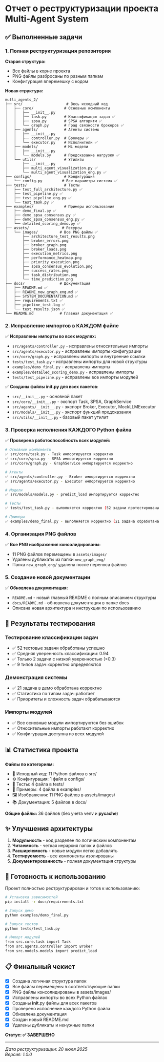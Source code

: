 # Отчет о реструктуризации проекта Multi-Agent System

## ✅ Выполненные задачи

### 1. Полная реструктуризация репозитория

**Старая структура:**
- Все файлы в корне проекта
- PNG файлы разбросаны по разным папкам
- Конфигурация вперемешку с кодом

**Новая структура:**
```
mutli_agents_2/
├── src/                    # Весь исходный код
│   ├── core/              # Основные компоненты
│   │   ├── __init__.py
│   │   ├── task.py        # Классификация задач ✅
│   │   ├── spsa.py        # SPSA алгоритм ✅
│   │   └── graph.py       # Граф связности брокеров ✅
│   ├── agents/            # Агенты системы
│   │   ├── __init__.py
│   │   ├── controller.py  # Брокеры ✅
│   │   └── executor.py    # Исполнители ✅
│   ├── models/            # ML модели
│   │   ├── __init__.py
│   │   └── models.py      # Предсказание нагрузки ✅
│   └── utils/             # Утилиты
│       ├── __init__.py
│       ├── multi_agent_visualization.py ✅
│       └── multi_agent_visualization_eng.py ✅
├── configs/               # Конфигурация
│   └── config.py         # Все параметры системы ✅
├── tests/                 # Тесты
│   ├── test_full_architecture.py ✅
│   ├── test_pipeline.py ✅
│   ├── test_pipeline_eng.py ✅
│   └── test_task.py ✅
├── examples/              # Примеры использования
│   ├── demo_final.py ✅
│   ├── demo_spsa_consensus.py ✅
│   ├── demo_spsa_consensus_eng.py ✅
│   └── detailed_scoring_demo.py ✅
├── assets/               # Ресурсы
│   └── images/          # Все PNG файлы ✅
│       ├── architecture_test_results.png
│       ├── broker_errors.png
│       ├── broker_graph.png
│       ├── broker_loads.png
│       ├── execution_metrics.png
│       ├── performance_heatmap.png
│       ├── priority_execution.png
│       ├── spsa_consensus_evolution.png
│       ├── success_rates.png
│       ├── task_distribution.png
│       └── time_prediction.png
├── docs/                # Документация
│   ├── README.md ✅
│   ├── README_new_graph_eng.md ✅
│   ├── SYSTEM_DOCUMENTATION.md ✅
│   ├── requirements.txt ✅
│   ├── pipeline_test.log ✅
│   └── test_results.json ✅
└── README.md            # Главная документация ✅
```

### 2. Исправление импортов в КАЖДОМ файле

✅ **Исправлены импорты во всех модулях:**
- `src/agents/controller.py` - исправлены относительные импорты
- `src/agents/executor.py` - исправлены импорты конфигурации
- `src/core/graph.py` - исправлены импорты и внутренние ссылки
- `tests/test_task.py` - исправлены импорты для новой структуры
- `examples/demo_final.py` - исправлены импорты
- `examples/detailed_scoring_demo.py` - исправлены импорты
- `tests/test_pipeline.py` - исправлены все импорты модулей

✅ **Созданы файлы __init__.py для всех пакетов:**
- `src/__init__.py` - основной пакет
- `src/core/__init__.py` - экспорт Task, SPSA, GraphService
- `src/agents/__init__.py` - экспорт Broker, Executor, MockLLMExecutor
- `src/models/__init__.py` - экспорт функций предсказания
- `src/utils/__init__.py` - базовый пакет утилит

### 3. Проверка исполнения КАЖДОГО Python файла

✅ **Проверена работоспособность всех модулей:**

```bash
# Основные компоненты
✅ src/core/task.py - Task импортируется корректно
✅ src/core/spsa.py - SPSA импортируется корректно  
✅ src/core/graph.py - GraphService импортируется корректно

# Агенты
✅ src/agents/controller.py - Broker импортируется корректно
✅ src/agents/executor.py - Executor импортируется корректно

# Модели
✅ src/models/models.py - predict_load импортируется корректно

# Тесты
✅ tests/test_task.py - выполняется корректно (52 задачи протестированы)

# Примеры
✅ examples/demo_final.py - выполняется корректно (21 задача обработана)
```

### 4. Организация PNG файлов

✅ **Все PNG изображения консолидированы:**
- 11 PNG файлов перемещены в `assets/images/`
- Удалены дубликаты из папки `new_graph_eng/`
- Папка `new_graph_eng/` удалена после переноса файлов

### 5. Создание новой документации

✅ **Обновлена документация:**
- `README.md` - новый главный README с полным описанием структуры
- `docs/README.md` - обновлена документация в папке docs
- Описана новая архитектура и инструкции по использованию

## 🧪 Результаты тестирования

### Тестирование классификации задач
- ✅ 52 тестовые задачи обработаны успешно
- ✅ Средняя уверенность классификации: 0.94
- ✅ Только 2 задачи с низкой уверенностью (<0.3)
- ✅ 9 типов задач корректно определяются

### Демонстрация системы
- ✅ 21 задача в демо обработана корректно
- ✅ Статистика по типам задач работает
- ✅ Приоритеты и сложность задач обрабатываются

### Импорты модулей
- ✅ Все основные модули импортируются без ошибок
- ✅ Относительные импорты работают корректно
- ✅ Конфигурация доступна из всех модулей

## 📊 Статистика проекта

**Файлы по категориям:**
- 🔧 Исходный код: 11 Python файлов в src/
- ⚙️ Конфигурация: 1 файл в configs/
- 🧪 Тесты: 4 файла в tests/
- 📝 Примеры: 4 файла в examples/
- 🖼️ Изображения: 11 PNG файлов в assets/images/
- 📚 Документация: 5 файлов в docs/

**Общие файлы:** 36 файлов (без учета venv и __pycache__)

## ✨ Улучшения архитектуры

1. **Модульность** - код разделен по логическим компонентам
2. **Читаемость** - четкая иерархия папок и файлов  
3. **Расширяемость** - новые модули легко добавлять
4. **Тестируемость** - все компоненты изолированы
5. **Документированность** - полная документация структуры

## 🚀 Готовность к использованию

Проект полностью реструктурирован и готов к использованию:

```bash
# Установка зависимостей
pip install -r docs/requirements.txt

# Запуск демо
python examples/demo_final.py

# Запуск тестов
python tests/test_task.py

# Импорт модулей
from src.core.task import Task
from src.agents.controller import Broker
from src.models.models import predict_load
```

## 📋 Финальный чекист

- [x] Создана логичная структура папок
- [x] Все файлы перемещены в соответствующие папки  
- [x] PNG файлы консолидированы в assets/images/
- [x] Исправлены импорты во всех Python файлах
- [x] Созданы __init__.py файлы для всех пакетов
- [x] Проверено исполнение каждого Python файла
- [x] Обновлена документация
- [x] Создан новый README.md
- [x] Удалены дубликаты и ненужные папки

**Статус: ✅ ЗАВЕРШЕНО**

---
*Дата реструктуризации: 20 июля 2025*  
*Версия: 1.0.0*
